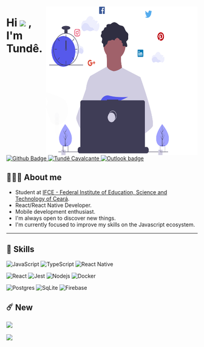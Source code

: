 <img
	src="https://raw.githubusercontent.com/solrachix/solrachix/master/ativos/dev_productivit.svg"
	width="400px"
	height="390px"
	align="right"
/>

# Hi <img src="https://raw.githubusercontent.com/dudubernardino/dudubernardino/main/assets/hi.gif" width="28px"> , I'm Tundê.
<a href="https://github.com/Ceviche9">
      <img alt="Github Badge" src="https://img.shields.io/badge/-Github-5659EB?style=for-the-badge&logo=Github&logoColor=white&link=https://github.com/Ceviche9" />
</a>
<a href="https://www.linkedin.com/in/tund%C3%AA-cavalcante-1621441ba/">
      <img alt="Tundê Cavalcante" src="https://img.shields.io/badge/-Tundê%20Cavalcante-5659EB?style=for-the-badge&logo=Linkedin&logoColor=white" />
</a>
<a href="mailto:ayotunde_sales@hotmail.com">
      <img alt="Outlook badge" src="https://img.shields.io/badge/-OUTLOOK-5659EB?style=for-the-badge&logo=MicrosoftOutlook&logoColor=white&link=mailto:ayotunde_sales@hotmail.com" />
</a>

## 👩🏿‍🚀 About me 

- Student at <a href="https://ifce.edu.br">IFCE - Federal Institute of Education, Science and Technology of Ceará</a>.
- React/React Native Developer.
- Mobile development enthusiast.
- I'm always open to discover new things.
- I'm currently focused to improve my skills on the Javascript ecosystem.

---

## 🚀 Skills


![JavaScript](https://img.shields.io/badge/JavaScript-5659EB?style=for-the-badge&logo=javascript&logoColor=white)
![TypeScript](https://img.shields.io/badge/TypeScript-5659EB?style=for-the-badge&logo=typescript&logoColor=white)
![React Native](https://img.shields.io/badge/React_Native-5659EB?style=for-the-badge&logo=react&logoColor=white)


![React](https://img.shields.io/badge/React-5659EB?style=for-the-badge&logo=react&logoColor=white)
![Jest](https://img.shields.io/badge/Jest-5659EB?style=for-the-badge&logo=jest&logoColor=white)
![Nodejs](https://img.shields.io/badge/Node.js-5659EB?style=for-the-badge&logo=nodedotjs&logoColor=white)
![Docker](https://img.shields.io/badge/Docker-5659EB?style=for-the-badge&logo=docker&logoColor=white)


![Postgres](https://img.shields.io/badge/PostgreSQL-5659EB?style=for-the-badge&logo=postgresql&logoColor=white)
![SqLite](https://img.shields.io/badge/SQLite-5659EB?style=for-the-badge&logo=sqlite&logoColor=white)
![Firebase](https://img.shields.io/badge/firebase-5659EB?style=for-the-badge&logo=firebase&logoColor=white)


## ☄️ New

[![](https://github-readme-stats.vercel.app/api/pin/?username=Ceviche9&repo=letmeask&theme=material-palenight)](https://github.com/Ceviche9/letmeask) 

[![](https://github-readme-stats.vercel.app/api/pin/?username=Ceviche9&repo=EduSynch-Challenge&theme=material-palenight)](https://github.com/Ceviche9/EduSynch-Challenge) 
